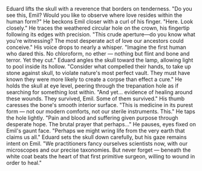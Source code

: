 Eduard lifts the skull with a reverence that borders on tenderness. "Do you see this, Emil? Would you like to observe where love resides within the human form?" He beckons Emil closer with a curl of his finger. "Here. Look closely."
He traces the weathered circular hole on the crown, his fingertip following its edges with precision. "This crude aperture—do you know what you're witnessing? The most desperate act of love our ancestors could conceive." His voice drops to nearly a whisper. "Imagine the first human who dared this. No chloroform, no ether — nothing but flint and bone and terror. Yet they cut."
Eduard angles the skull toward the lamp, allowing light to pool inside its hollow. "Consider what compelled their hands, to take up stone against skull, to violate nature's most perfect vault. They must have known they were more likely to create a corpse than effect a cure."
He holds the skull at eye level, peering through the trepanation hole as if searching for something lost within. "And yet... evidence of healing around these wounds. They survived, Emil. Some of them survived." His thumb caresses the bone's smooth interior surface.
"This is medicine in its purest form — not our modern comforts, not our sterile instruments. This." He taps the hole lightly. "Pain and blood and suffering given purpose through desperate hope. The brutal prayer that perhaps..." He pauses, eyes fixed on Emil's gaunt face. "Perhaps we might wring life from the very earth that claims us all."
Eduard sets the skull down carefully, but his gaze remains intent on Emil. "We practitioners fancy ourselves scientists now, with our microscopes and our precise taxonomies. But never forget — beneath the white coat beats the heart of that first primitive surgeon, willing to wound in order to heal."